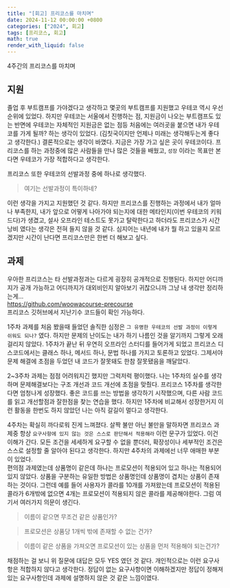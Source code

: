 ```yaml
---
title: "[회고] 프리코스를 마치며"
date: 2024-11-12 00:00:00 +0800
categories: ["2024", 회고]
tags: [프리코스, 회고]
math: true
render_with_liquid: false
---
```

4주간의 프리코스를 마치며

## 지원

졸업 후 부트캠프를 가야겠다고 생각하고 몇곳의 부트캠프를 지원했고 우테코 역시 우선순위에 있었다. 하지만 우테코는 서울에서 진행하는 점, 지원금이 나오는 부트캠프도 있는 반면에 우테코는 자체적인 지원금은 없는 점등 처음에는 여러곳을 붙으면 내가 우테코를 가게 될까? 하는 생각이 있었다. (김칫국이지만 언제나 미래는 생각해두는게 좋다고 생각한다.) 결론적으로는 생각이 바꼈다. 지금은 가장 가고 싶은 곳이 우테코이다. 프리코스를 하는 과정중에 많은 사람들을 만나 많은 것들을 배웠고, ```성장``` 이라는 목표만 본다면 우테코가 가장 적합하다고 생각한다.

프리코스 또한 우테코의 선발과정 중에 하나로 생각했다.
> 여기는 선발과정이 특이하네?

이런 생각을 가지고 지원했던 것 같다. 하지만 프리코스를 진행하는 과정에서 내가 얼마나 부족한지, 내가 앞으로 어떻게 나아가야 되는지에 대한 메타인지(이번 우테코의 키워드다)가 생겼고, 설사 오프라인 테스트도 못가고 탈락한다고 하더라도 프리코스가 시간낭비 였다는 생각은 전혀 들지 않을 것 같다. 심지어는 내년에 내가 뭘 하고 있을지 모르겠지만 시간이 난다면 프리코스만은 한번 더 해보고 싶다.

## 과제

우아한 프리코스는 타 선발과정과는 다르게 굉장히 공개적으로 진행된다. 하지만 어디까지가 공개 가능하고 어디까지가 대외비인지 알아보기 귀찮으니까 그냥 내 생각만 정리하는게... <br>
https://github.com/woowacourse-precourse<br>
프리코스 깃허브에서 지난기수 코드들이 확인 가능하다.

1주차 과제를 처음 봤을때 들었던 솔직한 심정은 ```그 유명한 우테코의 선발 과정이 이렇게 쉬워도 되나?``` 였다. 하지만 문제의 난이도는 내가 하기 나름인 것을 알기까지 그렇게 오래걸리지 않았다. 1주차가 끝난 뒤 우연히 오프라인 스터디를 들어가게 되었고 프리코스 디스코드에서는 클래스 하나, 메서드 하나, 문법 하나를 가지고 토론하고 있었다. 그제서야 문제 해결에 초점을 두었던 내 코드가 잘못돼도 한참 잘못됐음을 깨달았다.

2~3주차 과제는 점점 어려워지긴 했지만 그럭저럭 평이했다. 나는 1주차의 실수를 생각하며 문제해결보다는 구조 개선과 코드 개선에 초점을 맞췄다. 프리코스 1주차를 생각한다면 엄청나게 성장했다. 좋은 코드를 쓰는 방법을 생각하기 시작했으며, 다른 사람 코드를 읽고 개선할점과 잘한점을 찾는 연습을 했다. 하지만 1주차에 비교해서 성장한거지 이런 활동을 한번도 하지 않았던 나는 아직 갈길이 멀다고 생각한다.

4주차는 확실히 까다로워 진게 느껴졌다. 살짝 불만 아닌 불만을 말하자면 프리코스 과제중 항상 ```요구사항에 있지 않는 것은 스스로 판단해서 적용해라``` 이런 문구가 있었다. 이건 이해가 간다. 모든 조건을 세세하게 요구할 수 없을 뿐더러, 확장성이나 세부적인 조건은 스스로 설정할 줄 알아야 된다고 생각한다. 하지만 4주차의 과제에선 너무 애매한 부분이 있었다.<br>
편의점 과제였는데 상품명이 같은데 하나는 프로모션이 적용되어 있고 하나는 적용되어 있지 않았다. 상품을 구분하는 유일한 방법은 상품명인데 상품명이 겹치는 상품이 존재하는 것이다. 그런데 예를 들어 사용자가 콜라를 10개를 가져왔는데 프로모션이 적용된 콜라가 6개밖에 없으면 4개는 프로모션이 적용되지 않은 콜라를 제공해야한다. 그럼 여기서 여러가지 의문이 생긴다. 

> 이름이 같으면 무조건 같은 상품인가?

> 프로모션은 상품당 1개씩 밖에 존재할 수 없는 건가?

> 이름이 같은 상품을 가져오면 프로모션이 있는 상품을 먼저 적용해야 되는건가?

채점하는 걸 보니 위 질문에 대답은 모두 YES 였던 것 같다. 개인적으로는 이런 요구사항은 적합하지 않다고 생각한다. 정답이 없는 요구사항이면 이해하겠지만 정답이 정해져 있는 요구사항인데 과제에 설명하지 않은 것 같은 느낌이였다.